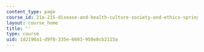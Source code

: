 ```yaml
---
content_type: page
course_id: 21a-215-disease-and-health-culture-society-and-ethics-spring-2012
layout: course_home
title: ''
type: course
uid: 1d2190a1-d9f0-335e-6603-950e8cb2115a
---
```

